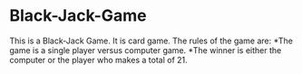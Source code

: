 # Black-Jack-Game
This is a Black-Jack Game. It is card game. The rules of the game are:
*The game is a single player versus computer game.
*The winner is either the computer or the player who makes a total of 21.

